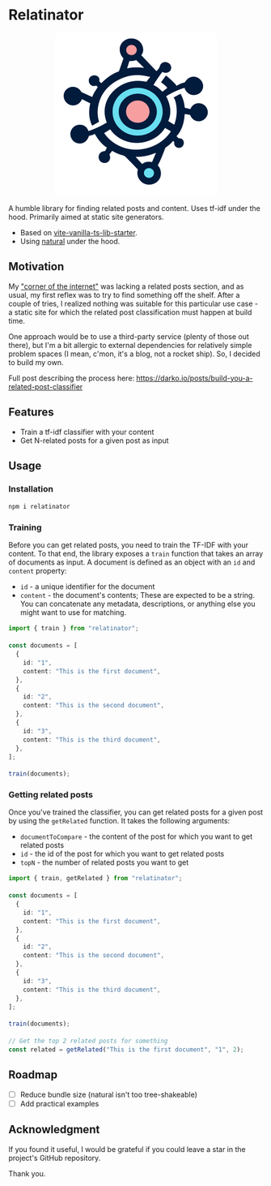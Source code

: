 # Relatinator

<p align="center">
  <img src="https://raw.githubusercontent.com/DBozhinovski/relatinator/master/logo.svg" />
</p>

A humble library for finding related posts and content. Uses tf-idf under the hood. Primarily aimed at static site generators.

- Based on [vite-vanilla-ts-lib-starter](https://github.com/kbysiec/vite-vanilla-ts-lib-starter/tree/master).
- Using [natural](https://naturalnode.github.io/natural/) under the hood.

## Motivation

My ["corner of the internet"](https://darko.io) was lacking a related posts section, and as usual, my first reflex was to try to find something off the shelf. After a couple of tries, I realized nothing was suitable for this particular use case - a static site for which the related post classification must happen at build time.

One approach would be to use a third-party service (plenty of those out there), but I'm a bit allergic to external dependencies for relatively simple problem spaces (I mean, c'mon, it's a blog, not a rocket ship). So, I decided to build my own.

Full post describing the process here: https://darko.io/posts/build-you-a-related-post-classifier

## Features

- Train a tf-idf classifier with your content
- Get N-related posts for a given post as input

## Usage

### Installation

```bash
npm i relatinator
```

### Training

Before you can get related posts, you need to train the TF-IDF with your content. To that end, the library exposes a `train` function that takes an array of documents as input. A document is defined as an object with an `id` and `content` property:

- `id` - a unique identifier for the document
- `content` - the document's contents; These are expected to be a string. You can concatenate any metadata, descriptions, or anything else you might want to use for matching.

```ts
import { train } from "relatinator";

const documents = [
  {
    id: "1",
    content: "This is the first document",
  },
  {
    id: "2",
    content: "This is the second document",
  },
  {
    id: "3",
    content: "This is the third document",
  },
];

train(documents);
```

### Getting related posts

Once you've trained the classifier, you can get related posts for a given post by using the `getRelated` function. It takes the following arguments:

- `documentToCompare` - the content of the post for which you want to get related posts
- `id` - the id of the post for which you want to get related posts
- `topN` - the number of related posts you want to get

```ts
import { train, getRelated } from "relatinator";

const documents = [
  {
    id: "1",
    content: "This is the first document",
  },
  {
    id: "2",
    content: "This is the second document",
  },
  {
    id: "3",
    content: "This is the third document",
  },
];

train(documents);

// Get the top 2 related posts for something
const related = getRelated("This is the first document", "1", 2);
```

## Roadmap

- [ ] Reduce bundle size (natural isn't too tree-shakeable)
- [ ] Add practical examples

## Acknowledgment

If you found it useful, I would be grateful if you could leave a star in the project's GitHub repository.

Thank you.